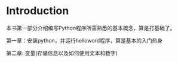 # Introduction

本书第一部分介绍编写Python程序所需熟悉的基本概念，算是打基础了。

第一章：安装python，并运行helloword程序，算是基本的入门热身

第二章: 变量\(存储信息以及如何使用文本和数字\)

